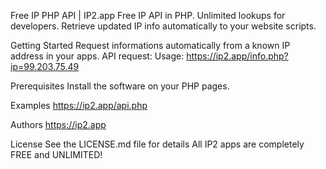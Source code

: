 Free IP PHP API | IP2.app
Free IP API in PHP. Unlimited lookups for developers. Retrieve updated IP info automatically to your website scripts.

Getting Started
Request informations automatically from a known IP address in your apps.
API request:
Usage:
https://ip2.app/info.php?ip=99.203.75.49

Prerequisites
Install the software on your PHP pages.

Examples
https://ip2.app/api.php

Authors
https://ip2.app

License
See the LICENSE.md file for details
All IP2 apps are completely FREE and UNLIMITED!
